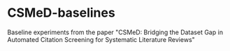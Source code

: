 # CSMeD-baselines
Baseline experiments from the paper "CSMeD: Bridging the Dataset Gap in Automated Citation Screening for Systematic Literature Reviews"

